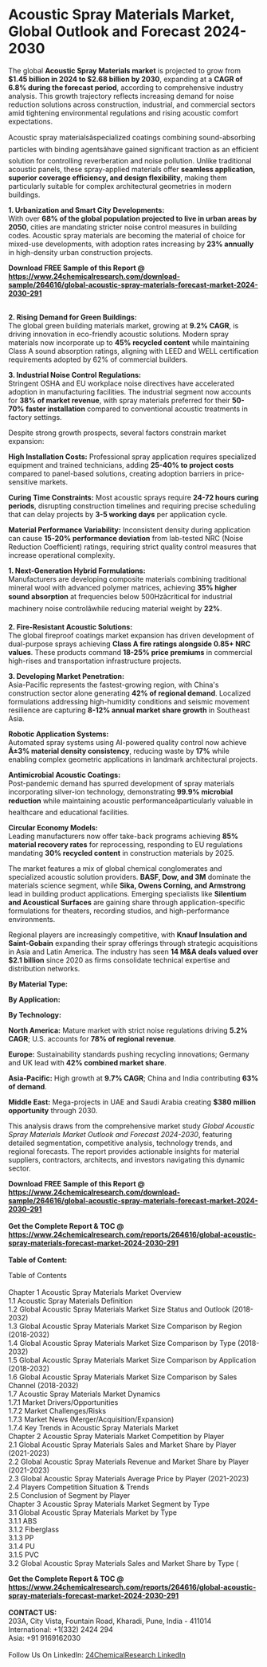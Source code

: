 <h1>Acoustic Spray Materials Market, Global Outlook and Forecast 2024-2030</h1><p>The global <strong>Acoustic Spray Materials market</strong> is projected to grow from <strong>$1.45 billion in 2024 to $2.68 billion by 2030</strong>, expanding at a <strong>CAGR of 6.8% during the forecast period</strong>, according to comprehensive industry analysis. This growth trajectory reflects increasing demand for noise reduction solutions across construction, industrial, and commercial sectors amid tightening environmental regulations and rising acoustic comfort expectations.</p><p>Acoustic spray materialsâspecialized coatings combining sound-absorbing particles with binding agentsâhave gained significant traction as an efficient solution for controlling reverberation and noise pollution. Unlike traditional acoustic panels, these spray-applied materials offer <strong>seamless application, superior coverage efficiency, and design flexibility</strong>, making them particularly suitable for complex architectural geometries in modern buildings.</p><p><strong>1. Urbanization and Smart City Developments:</strong><br>
With over <strong>68% of the global population projected to live in urban areas by 2050</strong>, cities are mandating stricter noise control measures in building codes. Acoustic spray materials are becoming the material of choice for mixed-use developments, with adoption rates increasing by <strong>23% annually</strong> in high-density urban construction projects.</p><div><b>Download FREE Sample of this Report @ 
            <a href="https://www.24chemicalresearch.com/download-sample/264616/global-acoustic-spray-materials-forecast-market-2024-2030-291">
            https://www.24chemicalresearch.com/download-sample/264616/global-acoustic-spray-materials-forecast-market-2024-2030-291</a></b></div><br><p><strong>2. Rising Demand for Green Buildings:</strong><br>
The global green building materials market, growing at <strong>9.2% CAGR</strong>, is driving innovation in eco-friendly acoustic solutions. Modern spray materials now incorporate up to <strong>45% recycled content</strong> while maintaining Class A sound absorption ratings, aligning with LEED and WELL certification requirements adopted by 62% of commercial builders.</p><p><strong>3. Industrial Noise Control Regulations:</strong><br>
Stringent OSHA and EU workplace noise directives have accelerated adoption in manufacturing facilities. The industrial segment now accounts for <strong>38% of market revenue</strong>, with spray materials preferred for their <strong>50-70% faster installation</strong> compared to conventional acoustic treatments in factory settings.</p><p>Despite strong growth prospects, several factors constrain market expansion:</p><p><strong>High Installation Costs:</strong> Professional spray application requires specialized equipment and trained technicians, adding <strong>25-40% to project costs</strong> compared to panel-based solutions, creating adoption barriers in price-sensitive markets.</p><p><strong>Curing Time Constraints:</strong> Most acoustic sprays require <strong>24-72 hours curing periods</strong>, disrupting construction timelines and requiring precise scheduling that can delay projects by <strong>3-5 working days</strong> per application cycle.</p><p><strong>Material Performance Variability:</strong> Inconsistent density during application can cause <strong>15-20% performance deviation</strong> from lab-tested NRC (Noise Reduction Coefficient) ratings, requiring strict quality control measures that increase operational complexity.</p><p><strong>1. Next-Generation Hybrid Formulations:</strong><br>
Manufacturers are developing composite materials combining traditional mineral wool with advanced polymer matrices, achieving <strong>35% higher sound absorption</strong> at frequencies below 500Hzâcritical for industrial machinery noise controlâwhile reducing material weight by <strong>22%</strong>.</p><p><strong>2. Fire-Resistant Acoustic Solutions:</strong><br>
The global fireproof coatings market expansion has driven development of dual-purpose sprays achieving <strong>Class A fire ratings alongside 0.85+ NRC values</strong>. These products command <strong>18-25% price premiums</strong> in commercial high-rises and transportation infrastructure projects.</p><p><strong>3. Developing Market Penetration:</strong><br>
Asia-Pacific represents the fastest-growing region, with China's construction sector alone generating <strong>42% of regional demand</strong>. Localized formulations addressing high-humidity conditions and seismic movement resilience are capturing <strong>8-12% annual market share growth</strong> in Southeast Asia.</p><p><strong>Robotic Application Systems:</strong><br>
	Automated spray systems using AI-powered quality control now achieve <strong>Â±3% material density consistency</strong>, reducing waste by <strong>17%</strong> while enabling complex geometric applications in landmark architectural projects.</p><p><strong>Antimicrobial Acoustic Coatings:</strong><br>
	Post-pandemic demand has spurred development of spray materials incorporating silver-ion technology, demonstrating <strong>99.9% microbial reduction</strong> while maintaining acoustic performanceâparticularly valuable in healthcare and educational facilities.</p><p><strong>Circular Economy Models:</strong><br>
	Leading manufacturers now offer take-back programs achieving <strong>85% material recovery rates</strong> for reprocessing, responding to EU regulations mandating <strong>30% recycled content</strong> in construction materials by 2025.</p><p>The market features a mix of global chemical conglomerates and specialized acoustic solution providers. <strong>BASF, Dow, and 3M</strong> dominate the materials science segment, while <strong>Sika, Owens Corning, and Armstrong</strong> lead in building product applications. Emerging specialists like <strong>Silentium and Acoustical Surfaces</strong> are gaining share through application-specific formulations for theaters, recording studios, and high-performance environments.</p><p>Regional players are increasingly competitive, with <strong>Knauf Insulation and Saint-Gobain</strong> expanding their spray offerings through strategic acquisitions in Asia and Latin America. The industry has seen <strong>14 M&amp;A deals valued over $2.1 billion</strong> since 2020 as firms consolidate technical expertise and distribution networks.</p><p><strong>By Material Type:</strong></p><p><strong>By Application:</strong></p><p><strong>By Technology:</strong></p><p><strong>North America:</strong> Mature market with strict noise regulations driving <strong>5.2% CAGR</strong>; U.S. accounts for <strong>78% of regional revenue</strong>.</p><p><strong>Europe:</strong> Sustainability standards pushing recycling innovations; Germany and UK lead with <strong>42% combined market share</strong>.</p><p><strong>Asia-Pacific:</strong> High growth at <strong>9.7% CAGR</strong>; China and India contributing <strong>63% of demand</strong>.</p><p><strong>Middle East:</strong> Mega-projects in UAE and Saudi Arabia creating <strong>$380 million opportunity</strong> through 2030.</p><p>This analysis draws from the comprehensive market study <em>Global Acoustic Spray Materials Market Outlook and Forecast 2024-2030</em>, featuring detailed segmentation, competitive analysis, technology trends, and regional forecasts. The report provides actionable insights for material suppliers, contractors, architects, and investors navigating this dynamic sector.</p><div><b>Download FREE Sample of this Report @ 
            <a href="https://www.24chemicalresearch.com/download-sample/264616/global-acoustic-spray-materials-forecast-market-2024-2030-291">
            https://www.24chemicalresearch.com/download-sample/264616/global-acoustic-spray-materials-forecast-market-2024-2030-291</a></b></div><br><div><b>Get the Complete Report & TOC @ 
            <a href="https://www.24chemicalresearch.com/reports/264616/global-acoustic-spray-materials-forecast-market-2024-2030-291">
            https://www.24chemicalresearch.com/reports/264616/global-acoustic-spray-materials-forecast-market-2024-2030-291</a></b></div><br>
            <b>Table of Content:</b><p>Table of Contents<br />
<br />
Chapter 1 Acoustic Spray Materials Market Overview<br />
    1.1 Acoustic Spray Materials Definition<br />
    1.2 Global Acoustic Spray Materials Market Size Status and Outlook (2018-2032)<br />
    1.3 Global Acoustic Spray Materials Market Size Comparison by Region (2018-2032)<br />
    1.4 Global Acoustic Spray Materials Market Size Comparison by Type (2018-2032)<br />
    1.5 Global Acoustic Spray Materials Market Size Comparison by Application (2018-2032)<br />
    1.6 Global Acoustic Spray Materials Market Size Comparison by Sales Channel (2018-2032)<br />
    1.7 Acoustic Spray Materials Market Dynamics<br />
        1.7.1 Market Drivers/Opportunities<br />
        1.7.2 Market Challenges/Risks<br />
        1.7.3 Market News (Merger/Acquisition/Expansion)<br />
        1.7.4 Key Trends in Acoustic Spray Materials Market<br />
Chapter 2 Acoustic Spray Materials Market Competition by Player<br />
    2.1 Global Acoustic Spray Materials Sales and Market Share by Player (2021-2023)<br />
    2.2 Global Acoustic Spray Materials Revenue and Market Share by Player (2021-2023)<br />
    2.3 Global Acoustic Spray Materials Average Price by Player (2021-2023)<br />
    2.4 Players Competition Situation & Trends<br />
    2.5 Conclusion of Segment by Player<br />
Chapter 3 Acoustic Spray Materials Market Segment by Type<br />
    3.1 Global Acoustic Spray Materials Market by Type<br />
        3.1.1 ABS<br />
        3.1.2 Fiberglass<br />
        3.1.3 PP<br />
        3.1.4 PU<br />
        3.1.5 PVC<br />
    3.2 Global Acoustic Spray Materials Sales and Market Share by Type (</p><div><b>Get the Complete Report & TOC @ 
            <a href="https://www.24chemicalresearch.com/reports/264616/global-acoustic-spray-materials-forecast-market-2024-2030-291">
            https://www.24chemicalresearch.com/reports/264616/global-acoustic-spray-materials-forecast-market-2024-2030-291</a></b></div><br><b>CONTACT US:</b><br>
            203A, City Vista, Fountain Road, Kharadi, Pune, India - 411014<br>
            International: +1(332) 2424 294<br>
            Asia: +91 9169162030 <br><br>
            Follow Us On LinkedIn: <a href="https://www.linkedin.com/company/24chemicalresearch/">24ChemicalResearch LinkedIn</a>